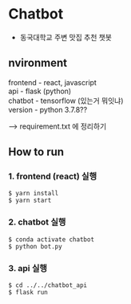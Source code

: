 # Chatbot
- 동국대학교 주변 맛집 추천 챗봇

## nvironment

frontend - react, javascript  
api - flask (python)  
chatbot - tensorflow   (있는거 뭐잇냐)   
version - python 3.7.8??

--> requirement.txt 에 정리하기

## How to run

### 1. frontend (react) 실행
```
$ yarn install     
$ yarn start
```
### 2. chatbot 실행
```
$ conda activate chatbot  
$ python bot.py  
```
### 3. api 실행
```
$ cd ../../chatbot_api  
$ flask run 
```

## 
